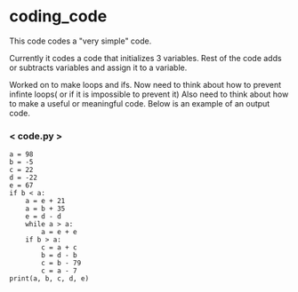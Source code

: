 # coding_code
This code codes a "very simple" code.

Currently it codes a code that initializes 3 variables.
Rest of the code adds or subtracts variables and assign it to a variable.

Worked on to make loops and ifs.
Now need to think about how to prevent infinte loops( or if it is impossible to prevent it)
Also need to think about how to make a useful or meaningful code.
Below is an example of an output code.

### < code.py >

    a = 98
    b = -5
    c = 22
    d = -22
    e = 67
    if b < a:
        a = e + 21
        a = b + 35
        e = d - d
        while a > a:
            a = e + e
        if b > a:
            c = a + c
            b = d - b
            c = b - 79
            c = a - 7
    print(a, b, c, d, e)
